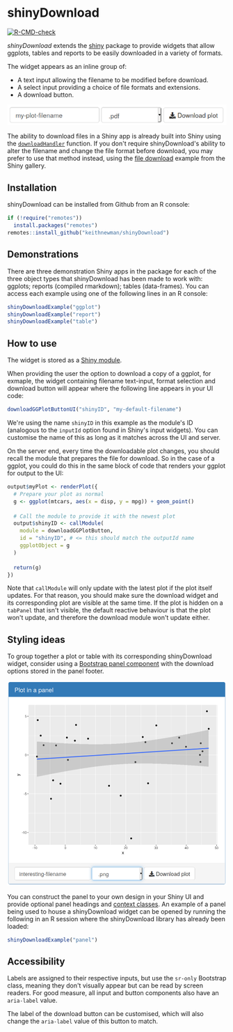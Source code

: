 # shinyDownload

<!-- badges: start -->
[![R-CMD-check](https://github.com/keithnewman/shinyDownload/actions/workflows/R-CMD-check.yaml/badge.svg)](https://github.com/keithnewman/shinyDownload/actions/workflows/R-CMD-check.yaml)
<!-- badges: end -->

*shinyDownload* extends the [shiny](http://shiny.rstudio.com/) package
to provide widgets that allow ggplots, tables and reports to be
easily downloaded in a variety of formats.

The widget appears as an inline group of:

+ A text input allowing the filename to be modified before download.
+ A select input providing a choice of file formats and extensions.
+ A download button.

![Example shinyDownload widget for plot downloads](man/figures/shiny-download.png)

The ability to download files in a Shiny app is already built into Shiny using
the
[`downloadHandler`]("https://shiny.rstudio.com/reference/shiny/0.14.2/downloadHandler.html")
function. If you don't require shinyDownload's ability to alter the filename and
change the file format before download, you may prefer to use that method
instead, using the
[file download](https://shiny.rstudio.com/gallery/file-download.html)
example from the Shiny gallery.

## Installation

shinyDownload can be installed from Github from an R console:

```r
if (!require("remotes"))
  install.packages("remotes")
remotes::install_github("keithnewman/shinyDownload")
```

## Demonstrations

There are three demonstration Shiny apps in the package for each of the
three object types that shinyDownload has been made to work with: ggplots; reports (compiled rmarkdown);
tables (data-frames).
You can access each example using one of the following lines in an R console:

```r
shinyDownloadExample("ggplot")
shinyDownloadExample("report")
shinyDownloadExample("table")
```

## How to use

The widget is stored as a
[Shiny module](https://shiny.rstudio.com/articles/modules.html).

When providing the user the option to download a copy of a ggplot, for exmaple,
the widget containing filename text-input, format selection and download button
will appear where the following line appears in your UI code:

```r
downloadGGPlotButtonUI("shinyID", "my-default-filename")
```

We're using the name `shinyID` in this example as the module's ID
(analogous to the `inputId` option found in Shiny's input widgets).
You can customise the name of this as long as it matches across the UI and
server.

On the server end, every time the downloadable plot changes, you should recall
the module that prepares the file for download.
So in the case of a ggplot, you could do this in the same block of code that
renders your ggplot for output to the UI:

```r
output$myPlot <- renderPlot({
  # Prepare your plot as normal
  g <- ggplot(mtcars, aes(x = disp, y = mpg)) + geom_point()

  # Call the module to provide it with the newest plot
  output$shinyID <- callModule(
    module = downloadGGPlotButton,
    id = "shinyID", # <= this should match the outputId name
    ggplotObject = g
  )

  return(g)
})
```

Note that `callModule` will only update with the latest plot if the plot itself
updates. For that reason, you should make sure the download widget and its
corresponding plot are visible at the same time.
If the plot is hidden on a `tabPanel` that isn't visible, the default reactive
behaviour is that the plot won't update, and therefore the download module won't
update either.

## Styling ideas

To group together a plot or table with its corresponding shinyDownload widget,
consider using a
[Bootstrap panel component](https://getbootstrap.com/docs/3.3/components/#panels)
with the download options stored in the panel footer.

![A Bootstrap panel containing a plot in the panel body and the download options in the panel footer.](man/figures/panel-plot.png)

You can construct the panel to your own design in your Shiny UI and provide
optional panel headings and
[context classes](https://getbootstrap.com/docs/3.3/components/#panels-alternatives).
An example of a panel being used to house a shinyDownload widget can be
opened by running the following in an R session where the shinyDownload library
has already been loaded:

```r
shinyDownloadExample("panel")
```

## Accessibility

Labels are assigned to their respective inputs,
but use the `sr-only` Bootstrap class,
meaning they don't visually appear but can be read by screen readers.
For good measure, all input and button components also have an `aria-label`
value.

The label of the download button can be customised, which will also change the
`aria-label` value of this button to match.
